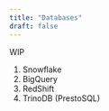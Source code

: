 ```yaml
---
title: "Databases"
draft: false
---
```


WIP

1. Snowflake
2. BigQuery
3. RedShift
4. TrinoDB (PrestoSQL)